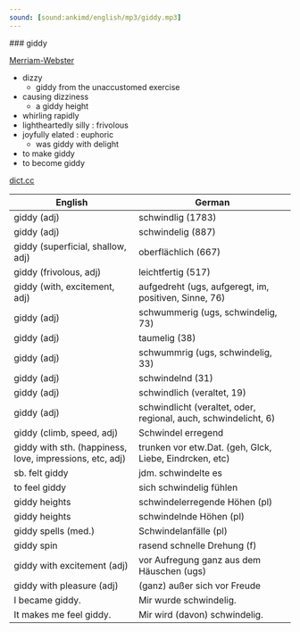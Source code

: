 ```yaml
---
sound: [sound:ankimd/english/mp3/giddy.mp3]
---
```


\### giddy

[Merriam-Webster](https://www.merriam-webster.com/dictionary/giddy)

- dizzy
    - giddy from the unaccustomed exercise
- causing dizziness
    - a giddy height
- whirling rapidly
- lightheartedly silly : frivolous
- joyfully elated : euphoric
    - was giddy with delight
- to make giddy
- to become giddy

[dict.cc](https://www.dict.cc/giddy)

| English        | German       |
| -------------- | ------------ |
| giddy (adj) | schwindlig (1783) |
| giddy (adj) | schwindelig (887) |
| giddy (superficial, shallow, adj) | oberflächlich (667) |
| giddy (frivolous, adj) | leichtfertig (517) |
| giddy (with, excitement, adj) | aufgedreht (ugs, aufgeregt, im, positiven, Sinne, 76) |
| giddy (adj) | schwummerig (ugs, schwindelig, 73) |
| giddy (adj) | taumelig (38) |
| giddy (adj) | schwummrig (ugs, schwindelig, 33) |
| giddy (adj) | schwindelnd (31) |
| giddy (adj) | schwindlich (veraltet, 19) |
| giddy (adj) | schwindlicht (veraltet, oder, regional, auch, schwindelicht, 6) |
| giddy (climb, speed, adj) | Schwindel erregend |
| giddy with sth. (happiness, love, impressions, etc, adj) | trunken vor etw.Dat. (geh, Glck, Liebe, Eindrcken, etc) |
| sb. felt giddy | jdm. schwindelte es |
| to feel giddy | sich schwindelig fühlen |
| giddy heights | schwindelerregende Höhen (pl) |
| giddy heights | schwindelnde Höhen (pl) |
| giddy spells (med.) | Schwindelanfälle (pl) |
| giddy spin | rasend schnelle Drehung (f) |
| giddy with excitement (adj) | vor Aufregung ganz aus dem Häuschen (ugs) |
| giddy with pleasure (adj) | (ganz) außer sich vor Freude |
| I became giddy. | Mir wurde schwindelig. |
| It makes me feel giddy. | Mir wird (davon) schwindelig. |
